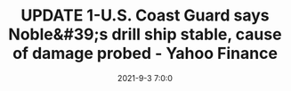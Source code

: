 ---
"title": "UPDATE 1-U.S. Coast Guard says Noble&amp;#39;s drill ship stable, cause of damage probed - Yahoo Finance"
"date": "2021-9-3 7:0:0"
"feed_name": "GOOGLENEWSDRILLING"
"feed_website": "https://news.google.com/search?q=drilling%2Bincident&hl=en-US&gl=US&ceid=US:en"
"feed_rss": "https://news.google.com/rss/search?q=drilling%2Bincident&hl=en-US&gl=US&ceid=US:en"
"link": "https://finance.yahoo.com/news/1-u-coast-guard-says-195022384.html"
"file": "_posts/2021-1-1-c8537303b7cc19f49c755ad9518f4ace7366ad48.md"
"accident": "1"
"drilling": "0"
"dead": "0"
"injured": "0"
---